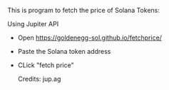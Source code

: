 This is program to fetch the price of Solana Tokens:

Using Jupiter API

- Open https://goldenegg-sol.github.io/fetchprice/
- Paste the Solana token address
- CLick "fetch price"

  Credits: jup.ag
